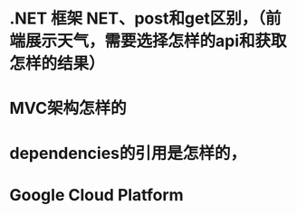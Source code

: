 # .NET 框架 NET、post和get区别，（前端展示天气，需要选择怎样的api和获取怎样的结果）


# MVC架构怎样的

# dependencies的引用是怎样的，

# Google Cloud Platform